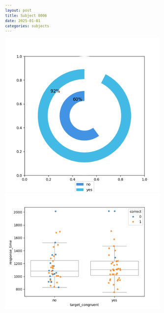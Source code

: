 ```yaml
---
layout: post
title: Subject 8006
date: 2025-01-01
categories: subjects
---
```


![](data/8006/run-7/8006_accuracy_target_congruence.png)
![](data/8006/run-7/8006_rt_congruence.png)
